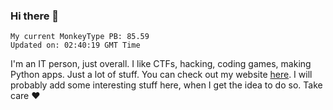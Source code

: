 ### Hi there 👋
<!-- PB START -->
```
My current MonkeyType PB: 85.59
Updated on: 02:40:19 GMT Time
```
<!-- PB END -->
I'm an IT person, just overall. I like CTFs, hacking, coding games, making Python apps. Just a lot of stuff.
You can check out my website [here](https://skill3472.github.io/).
I will probably add some interesting stuff here, when I get the idea to do so. Take care ❤️
